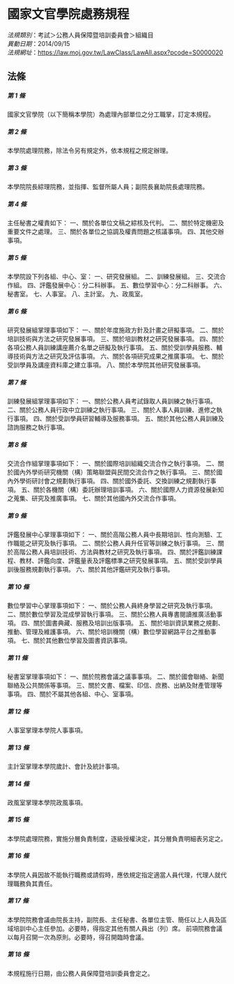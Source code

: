 # 國家文官學院處務規程

*法規類別*：考試＞公務人員保障暨培訓委員會＞組織目       
*異動日期*：2014/09/15  
*法規網址*：https://law.moj.gov.tw/LawClass/LawAll.aspx?pcode=S0000020



## 法條
##### 第 1 條
國家文官學院（以下簡稱本學院）為處理內部單位之分工職掌，訂定本規程。

##### 第 2 條
本學院處理院務，除法令另有規定外，依本規程之規定辦理。

##### 第 3 條
本學院院長綜理院務，並指揮、監督所屬人員；副院長襄助院長處理院務。

##### 第 4 條
主任秘書之權責如下：
一、關於各單位文稿之綜核及代判。
二、關於特定機密及重要文件之處理。
三、關於各單位之協調及權責問題之核議事項。
四、其他交辦事項。

##### 第 5 條
本學院設下列各組、中心、室：
一、研究發展組。
二、訓練發展組。
三、交流合作組。
四、評鑑發展中心：分二科辦事。
五、數位學習中心：分二科辦事。
六、秘書室。
七、人事室。
八、主計室。
九、政風室。

##### 第 6 條
研究發展組掌理事項如下：
一、關於年度施政方針及計畫之研擬事項。
二、關於培訓技術與方法之研究發展事項。
三、關於培訓教材之研究發展事項。
四、關於各項公務人員訓練講座薦介名單之研擬及執行事項。
五、關於受訓學員服務、輔導技術與方法之研究及評估事項。
六、關於各項研究成果之推廣事項。
七、關於受訓學員及講座資料庫之建立事項。
八、關於本學院其他研究發展事項。

##### 第 7 條
訓練發展組掌理事項如下：
一、關於公務人員考試錄取人員訓練之執行事項。
二、關於公務人員行政中立訓練之執行事項。
三、關於人事人員訓練、進修之執行事項。
四、關於受訓學員研習輔導及服務事項。
五、關於其他公務人員訓練及諮詢服務之執行事項。

##### 第 8 條
交流合作組掌理事項如下：
一、關於國際培訓組織交流合作之執行事項。
二、關於國內外學術研究機關（構）策略聯盟與民間交流合作之執行事項。
三、關於國內外學術研討會之規劃執行事項。
四、關於國外委託、交換訓練之規劃執行事項。
五、關於各機關（構）委託辦理培訓事項。
六、關於國際人力資源發展新知之蒐集、研究及推廣事項。
七、關於其他國內外交流合作事項。

##### 第 9 條
評鑑發展中心掌理事項如下：
一、關於高階公務人員中長期培訓、性向測驗、工作職能之研究及執行事項。
二、關於公務人員升任官等訓練之執行事項。
三、關於高階公務人員培訓技術、方法與教材之研究及執行事項。
四、關於評鑑訓練課程、教材、評鑑向度、評鑑量表及評鑑標準之研究發展事項。
五、關於受訓學員訓後服務規劃執行事項。
六、關於其他評鑑研究及執行事項。

##### 第 10 條
數位學習中心掌理事項如下：
一、關於公務人員終身學習之研究及執行事項。
二、關於數位學習及混成學習執行事項。
三、關於公務人員專書閱讀推廣活動事項。
四、關於圖書典藏、服務及培訓出版事項。
五、關於培訓資訊業務之規劃、推動、管理及維護事項。
六、關於培訓機關（構）數位學習網路平台之推動事項。
七、關於其他數位學習及圖書資訊事項。

##### 第 11 條
秘書室掌理事項如下：
一、關於院務會議之議事事項。
二、關於國會聯絡、新聞聯絡及公共關係等事項。
三、關於文書、檔案、印信、庶務、出納及財產管理等事項。
四、關於不屬其他各組、中心、室事項。

##### 第 12 條
人事室掌理本學院人事事項。

##### 第 13 條
主計室掌理本學院歲計、會計及統計事項。

##### 第 14 條
政風室掌理本學院政風事項。

##### 第 15 條
本學院處理院務，實施分層負責制度，逐級授權決定，其分層負責明細表另定之。

##### 第 16 條
本學院人員因故不能執行職務或請假時，應依規定指定適當人員代理，代理人就代理職務負其責任。

##### 第 17 條
本學院院務會議由院長主持，副院長、主任秘書、各單位主管、簡任以上人員及區域培訓中心主任參加。必要時，得指定其他有關人員出（列）席。
前項院務會議以每月召開一次為原則。必要時，得召開臨時會議。

##### 第 18 條
本規程施行日期，由公務人員保障暨培訓委員會定之。


